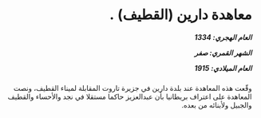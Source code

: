 <h1 dir="rtl">معاهدة دارين (القطيف) .</h1>

<h5 dir="rtl">العام الهجري:  1334

الشهر القمري: صفر

العام الميلادي: 1915</h5>

<p dir="rtl">وقّعت هذه المعاهدة عند بلدة دارين في جزيرة تاروت المقابلة لميناء القطيف، ونصت المعاهدة على اعتراف بريطانيا بأن عبدالعزيز حاكما مستقلا في نجد والأحساء والقطيف والجبيل ولأبنائه من بعده.</p></br>
